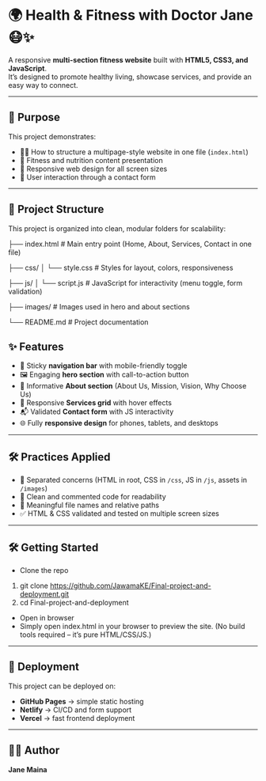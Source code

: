 # 🌍 Health & Fitness with Doctor Jane 😷✨

A responsive **multi-section fitness website** built with **HTML5, CSS3, and JavaScript**.  
It’s designed to promote healthy living, showcase services, and provide an easy way to connect.

---

## 🎯 Purpose

This project demonstrates:

- 🏋️‍♀️ How to structure a multipage-style website in one file (`index.html`)
- 🍏 Fitness and nutrition content presentation
- 📱 Responsive web design for all screen sizes
- 💬 User interaction through a contact form

---

## 📂 Project Structure

This project is organized into clean, modular folders for scalability:

├── index.html # Main entry point (Home, About, Services, Contact in one file)

├── css/
│ └── style.css # Styles for layout, colors, responsiveness

├── js/
│ └── script.js # JavaScript for interactivity (menu toggle, form validation)

├── images/ # Images used in hero and about sections

└── README.md # Project documentation

## ✨ Features

- 🔗 Sticky **navigation bar** with mobile-friendly toggle
- 🖼️ Engaging **hero section** with call-to-action button
- 📖 Informative **About section** (About Us, Mission, Vision, Why Choose Us)
- 🧩 Responsive **Services grid** with hover effects
- 📬 Validated **Contact form** with JS interactivity
- 🌐 Fully **responsive design** for phones, tablets, and desktops

---

## 🛠️ Practices Applied

- 📂 Separated concerns (HTML in root, CSS in `/css`, JS in `/js`, assets in `/images`)
- 🧹 Clean and commented code for readability
- 📝 Meaningful file names and relative paths
- ✅ HTML & CSS validated and tested on multiple screen sizes

---

## 🛠️ Getting Started

- Clone the repo

1. git clone https://github.com/JawamaKE/Final-project-and-deployment.git
2. cd Final-project-and-deployment

- Open in browser
- Simply open index.html in your browser to preview the site. (No build tools required – it’s pure HTML/CSS/JS.)

---

## 🚀 Deployment

This project can be deployed on:

- **GitHub Pages** → simple static hosting
- **Netlify** → CI/CD and form support
- **Vercel** → fast frontend deployment

---

## 👩‍⚕️ Author

**Jane Maina**

